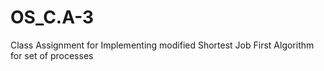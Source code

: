 # OS_C.A-3
Class Assignment for Implementing modified Shortest Job First Algorithm for set of processes
